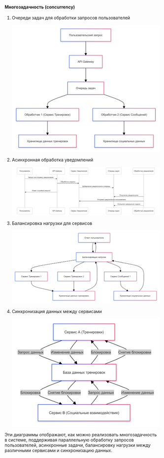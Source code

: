 #### Многозадачность (concurrency)

1. Очереди задач для обработки запросов пользователей

   ![Очереди задач для обработки запросов пользователей](/images/concurrency-scenario-1.png)

2. Асинхронная обработка уведомлений

   ![Асинхронная обработка уведомлений](/images/concurrency-scenario-2.png)

3. Балансировка нагрузки для сервисов

   ![Балансировка нагрузки для сервисов](/images/concurrency-scenario-3.png)

4. Синхронизация данных между сервисами

   ![Синхронизация данных между сервисами](/images/concurrency-scenario-4.png)

Эти диаграммы отображают, как можно реализовать многозадачность в системе, поддерживая параллельную обработку запросов пользователей, асинхронные задачи, балансировку нагрузки между различными сервисами и синхронизацию данных.
